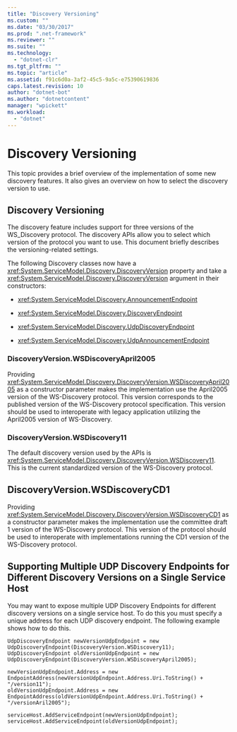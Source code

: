 ```yaml
---
title: "Discovery Versioning"
ms.custom: ""
ms.date: "03/30/2017"
ms.prod: ".net-framework"
ms.reviewer: ""
ms.suite: ""
ms.technology: 
  - "dotnet-clr"
ms.tgt_pltfrm: ""
ms.topic: "article"
ms.assetid: f91c6d0a-3af2-45c5-9a5c-e75390619836
caps.latest.revision: 10
author: "dotnet-bot"
ms.author: "dotnetcontent"
manager: "wpickett"
ms.workload: 
  - "dotnet"
---
```

# Discovery Versioning
This topic provides a brief overview of the implementation of some new discovery features. It also gives an overview on how to select the discovery version to use.  
  
## Discovery Versioning  
 The discovery feature includes support for three versions of the WS_Discovery protocol. The discovery APIs allow you to select which version of the protocol you want to use. This document briefly describes the versioning-related settings.  
  
 The following Discovery classes now have a <xref:System.ServiceModel.Discovery.DiscoveryVersion> property and take a <xref:System.ServiceModel.Discovery.DiscoveryVersion> argument in their constructors:  
  
-   <xref:System.ServiceModel.Discovery.AnnouncementEndpoint>  
  
-   <xref:System.ServiceModel.Discovery.DiscoveryEndpoint>  
  
-   <xref:System.ServiceModel.Discovery.UdpDiscoveryEndpoint>  
  
-   <xref:System.ServiceModel.Discovery.UdpAnnouncementEndpoint>  
  
### DiscoveryVersion.WSDiscoveryApril2005  
 Providing <xref:System.ServiceModel.Discovery.DiscoveryVersion.WSDiscoveryApril2005> as a constructor parameter makes the implementation use the April2005 version of the WS-Discovery protocol. This version corresponds to the published version of the WS-Discovery protocol specification. This version should be used to interoperate with legacy application utilizing the April2005 version of WS-Discovery.  
  
### DiscoveryVersion.WSDiscovery11  
 The default discovery version used by the APIs is <xref:System.ServiceModel.Discovery.DiscoveryVersion.WSDiscovery11>. This is the current standardized version of the WS-Discovery protocol.  
  
## DiscoveryVersion.WSDiscoveryCD1  
 Providing <xref:System.ServiceModel.Discovery.DiscoveryVersion.WSDiscoveryCD1> as a constructor parameter makes the implementation use the committee draft 1 version of the WS-Discovery protocol. This version of the protocol should be used to interoperate with implementations running the CD1 version of the WS-Discovery protocol.  
  
## Supporting Multiple UDP Discovery Endpoints for Different Discovery Versions on a Single Service Host  
 You may want to expose multiple UDP Discovery Endpoints for different discovery versions on a single service host. To do this you must specify a unique address for each UDP discovery endpoint. The following example shows how to do this.  
  
```  
UdpDiscoveryEndpoint newVersionUdpEndpoint = new UdpDiscoveryEndpoint(DiscoveryVersion.WSDiscovery11);  
UdpDiscoveryEndpoint oldVersionUdpEndpoint = new UdpDiscoveryEndpoint(DiscoveryVersion.WSDiscoveryApril2005);  
  
newVersionUdpEndpoint.Address = new EndpointAddress(newVersionUdpEndpoint.Address.Uri.ToString() + "/version11");  
oldVersionUdpEndpoint.Address = new EndpointAddress(oldVersionUdpEndpoint.Address.Uri.ToString() + "/versionAril2005");  
  
serviceHost.AddServiceEndpoint(newVersionUdpEndpoint);  
serviceHost.AddServiceEndpoint(oldVersionUdpEndpoint);  
```
